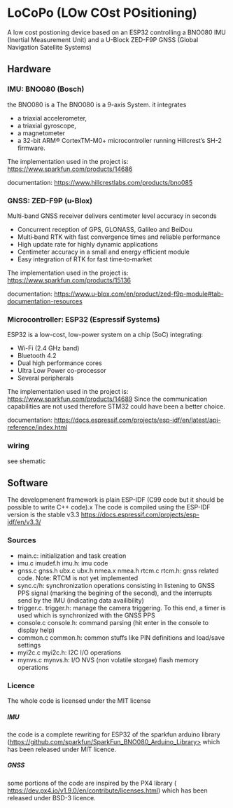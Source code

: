 # LoCoPo (LOw COst POsitioning)

A low cost postioning device based on an ESP32 controlling a BNO080 IMU (Inertial Measurement Unit) and a U-Block ZED-F9P GNSS (Global Navigation Satellite Systems)

## Hardware

### IMU: BNO080 (Bosch)
the BNO080 is a The BNO080 is a 9-axis System. it integrates
- a triaxial accelerometer,
- a triaxial gyroscope,
- a magnetometer
- a 32-bit ARM® CortexTM-M0+ microcontroller running Hillcrest’s SH-2 firmware.

The implementation used in the project is: <https://www.sparkfun.com/products/14686>

documentation:
<https://www.hillcrestlabs.com/products/bno085>

### GNSS:  ZED-F9P (u-Blox)
 Multi-band GNSS receiver delivers centimeter level accuracy in seconds
 -   Concurrent reception of GPS, GLONASS, Galileo and BeiDou
 -   Multi‑band RTK with fast convergence times and reliable performance
 -   High update rate for highly dynamic applications
 -   Centimeter accuracy in a small and energy efficient module
 -   Easy integration of RTK for fast time‑to‑market

The implementation used in the project is: <https://www.sparkfun.com/products/15136>

documentation: <https://www.u-blox.com/en/product/zed-f9p-module#tab-documentation-resources>

### Microcontroller: ESP32 (Espressif Systems)
ESP32 is a low-cost, low-power system on a chip (SoC) integrating:
 -  Wi-Fi (2.4 GHz band)
 - Bluetooth 4.2
 - Dual high performance cores
 - Ultra Low Power co-processor
 - Several peripherals

The implementation used in the project is: <https://www.sparkfun.com/products/14689>
Since the communication capabilities are not used therefore STM32 could have been a better choice.

documentation: <https://docs.espressif.com/projects/esp-idf/en/latest/api-reference/index.html>

### wiring
see shematic

## Software
The developmenent framework is plain ESP-IDF (C99 code but it should be possible to write C++ code).x
The code is compiled using the ESP-IDF version is the stable v3.3 <https://docs.espressif.com/projects/esp-idf/en/v3.3/>

### Sources
- main.c: initialization and task creation
- imu.c imudef.h imu.h: imu code
- gnss.c gnss.h ubx.c ubx.h nmea.x nmea.h rtcm.c rtcm.h: gnss related code. Note: RTCM is not yet implemented
- sync.c/h: synchronization operations consisting in listening to GNSS PPS signal (marking the begining of  the second), and the interrupts send by the IMU (indicating data availibility)
- trigger.c. trigger.h: manage the camera triggering. To this end, a timer is used which is synchronized with the GNSS PPS
- console.c console.h: command parsing (hit enter in the console to display help)
- common.c common.h: common stuffs like PIN definitions and load/save settings
- myi2c.c myi2c.h: I2C I/O operations
- mynvs.c mynvs.h:  I/O NVS (non volatile storgae) flash memory operations

### Licence
The whole code is licensed under the MIT license

##### IMU
the code is a complete rewriting for ESP32 of the sparkfun arduino library (https://github.com/sparkfun/SparkFun_BNO080_Arduino_Library> which has been released under MIT licence.

##### GNSS
some portions of the code are inspired by the PX4 library ( <https://dev.px4.io/v1.9.0/en/contribute/licenses.html>) which has been released under BSD-3 licence.